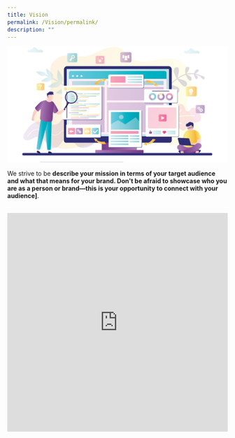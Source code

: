 ```yaml
---
title: Vision
permalink: /Vision/permalink/
description: ""
---
```

![](/images/about-us-page-examples-1-61fd8f9784626-sej-1520x800.jpg)

We strive to be **describe your mission in terms of your target audience and what that means for your brand. Don't be afraid to showcase who you are as a person or brand—this is your opportunity to connect with your audience\]**.

<br>

<iframe allow="encrypted-media" frameborder="0" scrolling="no" style="border:none;overflow:hidden;" height="500" width="100%" src="https://www.facebook.com/plugins/page.php?href=https%3A%2F%2Fwww.facebook.com%2Felis.singapore.page%2F&amp;tabs=timeline&amp;width=400&amp;height=500&amp;small_header=true&amp;adapt_container_width=true&amp;hide_cover=false&amp;show_facepile=false&amp;appId"></iframe> 